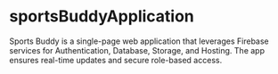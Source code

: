 # sportsBuddyApplication
Sports Buddy is a single-page web application that leverages Firebase services for Authentication, Database, Storage, and Hosting. The app ensures real-time updates and secure role-based access.
